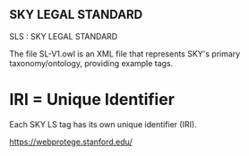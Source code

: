 ## SKY LEGAL STANDARD

SLS : SKY LEGAL STANDARD

The file SL-V1.owl is an XML file that represents SKY's primary taxonomy/ontology, providing example tags.

# IRI = Unique Identifier
Each SKY LS tag has its own unique identifier (IRI).

https://webprotege.stanford.edu/
